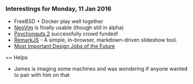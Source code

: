 ### Interestings for Monday, 11 Jan 2016

- FreeBSD + Docker play well together
- [NeoVim](https://neovim.io/) is finally usable (though still in alpha)
- [Psychonauts 2](https://www.fig.co/campaigns/psychonauts-2) successfully crowd funded!
- [RemarkJS](http://remarkjs.com/#1) - A simple, in-browser, markdown-driven slideshow tool.
- [Most Important Design Jobs of the Future](http://www.fastcodesign.com/3054433/design-moves/the-most-important-design-jobs-of-the-future)

== Helps
- James is imaging some machines and was wondering if anyone wanted to pair with him on that
